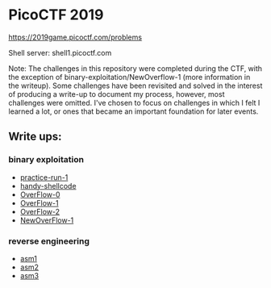 # PicoCTF 2019

https://2019game.picoctf.com/problems

Shell server: shell1.picoctf.com

Note: The challenges in this repository were completed during the CTF, with the exception of binary-exploitation/NewOverflow-1 (more information in the writeup).
Some challenges have been revisited and solved in the interest of producing a write-up to document my process, however, most challenges were omitted.
I've chosen to focus on challenges in which I felt I learned a lot, or ones that became an important foundation for later events.

## Write ups:

### binary exploitation

 - [practice-run-1](./writeups/binary-exploitation/practice-run-1)
 - [handy-shellcode](./writeups/binary-exploitation/handy-shellcode)
 - [OverFlow-0](./writeups/binary-exploitation/OverFlow-0)
 - [OverFlow-1](./writeups/binary-exploitation/OverFlow-1)
 - [OverFlow-2](./writeups/binary-exploitation/OverFlow-2)
 - [NewOverFlow-1](./writeups/binary-exploitation/NewOverFlow-1)

### reverse engineering

 - [asm1](./writeups/reverse-engineering/asm1)
 - [asm2](./writeups/reverse-engineering/asm2)
 - [asm3](./writeups/reverse-engineering/asm3)

